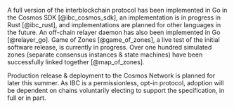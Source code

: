 A full version of the interblockchain protocol has been implemented in Go in the Cosmos SDK [@ibc_cosmos_sdk], an implementation is in progress in Rust [@ibc_rust], and implementations are planned for other languages in the future. An off-chain relayer daemon has also been implemented in Go [@relayer_go]. Game of Zones [@game_of_zones], a live test of the initial software release, is currently in progress. Over one hundred simulated zones (separate consensus instances & state machines) have been successfully linked together [@map_of_zones].

Production release & deployment to the Cosmos Network is planned for later this summer. As IBC is a permissionless, opt-in protocol, adoption will be dependent on chains voluntarily electing to support the specification, in full or in part.
